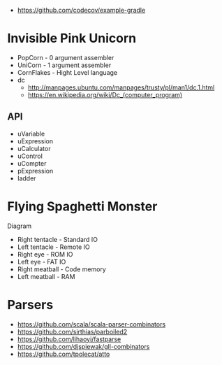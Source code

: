 * https://github.com/codecov/example-gradle

# Invisible Pink Unicorn
* PopCorn - 0 argument assembler
* UniCorn - 1 argument assembler
* CornFlakes - Hight Level language
* dc
  * http://manpages.ubuntu.com/manpages/trusty/pl/man1/dc.1.html
  * https://en.wikipedia.org/wiki/Dc_(computer_program)
  
## API
* uVariable
* uExpression
* uCalculator
* uControl
* uCompter
* pExpression
* ladder

# Flying Spaghetti Monster
Diagram
* Right tentacle - Standard IO
* Left tentacle - Remote IO
* Right eye - ROM IO
* Left eye - FAT IO
* Right meatball - Code memory
* Left meatball - RAM

# Parsers
* https://github.com/scala/scala-parser-combinators
* https://github.com/sirthias/parboiled2
* https://github.com/lihaoyi/fastparse
* https://github.com/djspiewak/gll-combinators
* https://github.com/tpolecat/atto
